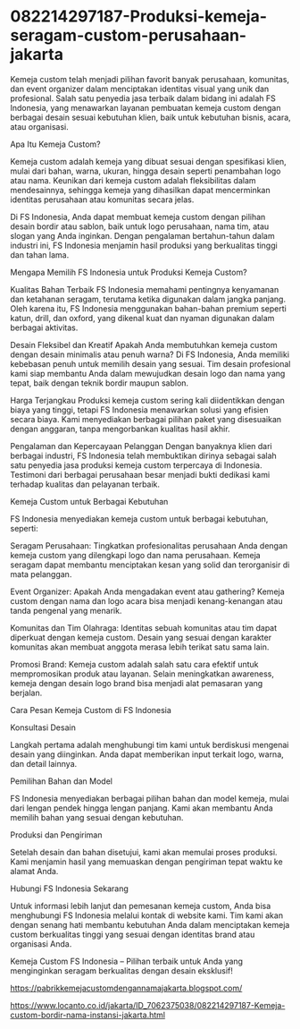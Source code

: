 # 082214297187-Produksi-kemeja-seragam-custom-perusahaan-jakarta
Kemeja custom telah menjadi pilihan favorit banyak perusahaan, komunitas, dan event organizer dalam menciptakan identitas visual yang unik dan profesional. Salah satu penyedia jasa terbaik dalam bidang ini adalah FS Indonesia, yang menawarkan layanan pembuatan kemeja custom dengan berbagai desain sesuai kebutuhan klien, baik untuk kebutuhan bisnis, acara, atau organisasi.

Apa Itu Kemeja Custom?

Kemeja custom adalah kemeja yang dibuat sesuai dengan spesifikasi klien, mulai dari bahan, warna, ukuran, hingga desain seperti penambahan logo atau nama. Keunikan dari kemeja custom adalah fleksibilitas dalam mendesainnya, sehingga kemeja yang dihasilkan dapat mencerminkan identitas perusahaan atau komunitas secara jelas.

Di FS Indonesia, Anda dapat membuat kemeja custom dengan pilihan desain bordir atau sablon, baik untuk logo perusahaan, nama tim, atau slogan yang Anda inginkan. Dengan pengalaman bertahun-tahun dalam industri ini, FS Indonesia menjamin hasil produksi yang berkualitas tinggi dan tahan lama.

Mengapa Memilih FS Indonesia untuk Produksi Kemeja Custom?

Kualitas Bahan Terbaik FS Indonesia memahami pentingnya kenyamanan dan ketahanan seragam, terutama ketika digunakan dalam jangka panjang. Oleh karena itu, FS Indonesia menggunakan bahan-bahan premium seperti katun, drill, dan oxford, yang dikenal kuat dan nyaman digunakan dalam berbagai aktivitas.

Desain Fleksibel dan Kreatif Apakah Anda membutuhkan kemeja custom dengan desain minimalis atau penuh warna? Di FS Indonesia, Anda memiliki kebebasan penuh untuk memilih desain yang sesuai. Tim desain profesional kami siap membantu Anda dalam mewujudkan desain logo dan nama yang tepat, baik dengan teknik bordir maupun sablon.

Harga Terjangkau Produksi kemeja custom sering kali diidentikkan dengan biaya yang tinggi, tetapi FS Indonesia menawarkan solusi yang efisien secara biaya. Kami menyediakan berbagai pilihan paket yang disesuaikan dengan anggaran, tanpa mengorbankan kualitas hasil akhir.

Pengalaman dan Kepercayaan Pelanggan Dengan banyaknya klien dari berbagai industri, FS Indonesia telah membuktikan dirinya sebagai salah satu penyedia jasa produksi kemeja custom terpercaya di Indonesia. Testimoni dari berbagai perusahaan besar menjadi bukti dedikasi kami terhadap kualitas dan pelayanan terbaik.

Kemeja Custom untuk Berbagai Kebutuhan

FS Indonesia menyediakan kemeja custom untuk berbagai kebutuhan, seperti:

Seragam Perusahaan: Tingkatkan profesionalitas perusahaan Anda dengan kemeja custom yang dilengkapi logo dan nama perusahaan. Kemeja seragam dapat membantu menciptakan kesan yang solid dan terorganisir di mata pelanggan.

Event Organizer: Apakah Anda mengadakan event atau gathering? Kemeja custom dengan nama dan logo acara bisa menjadi kenang-kenangan atau tanda pengenal yang menarik.

Komunitas dan Tim Olahraga: Identitas sebuah komunitas atau tim dapat diperkuat dengan kemeja custom. Desain yang sesuai dengan karakter komunitas akan membuat anggota merasa lebih terikat satu sama lain.

Promosi Brand: Kemeja custom adalah salah satu cara efektif untuk mempromosikan produk atau layanan. Selain meningkatkan awareness, kemeja dengan desain logo brand bisa menjadi alat pemasaran yang berjalan.

Cara Pesan Kemeja Custom di FS Indonesia

Konsultasi Desain

Langkah pertama adalah menghubungi tim kami untuk berdiskusi mengenai desain yang diinginkan. Anda dapat memberikan input terkait logo, warna, dan detail lainnya.

Pemilihan Bahan dan Model

FS Indonesia menyediakan berbagai pilihan bahan dan model kemeja, mulai dari lengan pendek hingga lengan panjang. Kami akan membantu Anda memilih bahan yang sesuai dengan kebutuhan.

Produksi dan Pengiriman

Setelah desain dan bahan disetujui, kami akan memulai proses produksi. Kami menjamin hasil yang memuaskan dengan pengiriman tepat waktu ke alamat Anda.

Hubungi FS Indonesia Sekarang

Untuk informasi lebih lanjut dan pemesanan kemeja custom, Anda bisa menghubungi FS Indonesia melalui kontak di website kami. Tim kami akan dengan senang hati membantu kebutuhan Anda dalam menciptakan kemeja custom berkualitas tinggi yang sesuai dengan identitas brand atau organisasi Anda.

Kemeja Custom FS Indonesia – Pilihan terbaik untuk Anda yang menginginkan seragam berkualitas dengan desain eksklusif!

https://pabrikkemejacustomdengannamajakarta.blogspot.com/

https://www.locanto.co.id/jakarta/ID_7062375038/082214297187-Kemeja-custom-bordir-nama-instansi-jakarta.html
